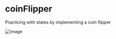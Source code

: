 # coinFlipper
Practicing with states by implementing a coin flipper

![image](https://github.com/romeojuniorb/coinFlipper/assets/163235833/66ca693e-e349-41a4-bc43-e8d7d6601819)
